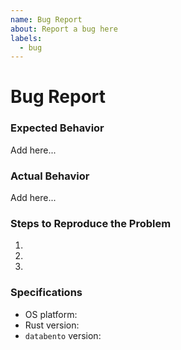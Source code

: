 ```yaml
---
name: Bug Report
about: Report a bug here
labels:
  - bug
---
```


# Bug Report

### Expected Behavior
Add here...

### Actual Behavior
Add here...

### Steps to Reproduce the Problem

1.
2.
3.

### Specifications

- OS platform:
- Rust version:
- `databento` version:
